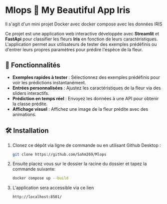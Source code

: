 # Mlops 🌸 My Beautiful App Iris

Il s'agit d'un mini projet Docker avec docker compose avec les données IRIS 

Ce projet est une application web interactive développée avec **Streamlit** et **FastApi** pour classifier les fleurs **Iris** en fonction de leurs caractéristiques. L'application permet aux utilisateurs de tester des exemples prédéfinis ou d'entrer leurs propres paramètres pour prédire l'espèce de la fleur.

## 🚀 Fonctionnalités

- **Exemples rapides à tester** : Sélectionnez des exemples prédéfinis pour voir les prédictions instantanément.
- **Entrées personnalisées** : Ajustez les caractéristiques de la fleur via des sliders interactifs.
- **Prédiction en temps réel** : Envoyez les données à une API pour obtenir la classe prédite.
- **Affichage visuel** : Affichez une image de la fleur prédite avec des animations.

## 🛠️ Installation

1. Clonez ce dépôt via ligne de commande ou en utilisant Github Desktop :

   ```bash
   git clone https://github.com/Sahm269/Mlops
   
2. Ensuite placez vous sur le dossier la racine du dossier et tapez la commande suivante:
   
    ```bash
    docker compose up --build
    
3. L'application sera accessible via ce lien
   ```bash
   http://localhost:8501/
   
   

